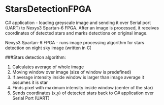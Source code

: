 # StarsDetectionFPGA

C# application - loading greyscale image and sending it over Serial port (UART) to Nexys3 Spartan-6 FPGA. After an image is processed, it receives coordinates of detected stars and marks detections on original image.

Nexys3 Spartan-6 FPGA - runs image processing algorithm for stars detection on night sky image (written in C)

###Stars detection algorithm:<br />
1. Calculates average of whole image <br />
2. Moving window over image (size of window is predefined) <br />
3. If average intensity inside window is larger than image average it assumes it is star<br />
4. Finds pixel with maximum intensity inside window (center of the star) <br />
5. Sends coordinates (x,y) of detected stars back to C# application over Serial Port (UART) <br />
